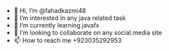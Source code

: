 - 👋 Hi, I’m @fahadkazmi48
- 👀 I’m interested in any java related task
- 🌱 I’m currently learning javafx
- 💞️ I’m looking to collaborate on any social.media site
- 📫 How to reach me +923035292953

<!---
fahadkazmi48/fahadkazmi48 is a ✨ special ✨ repository because its `README.md` (this file) appears on your GitHub profile.
You can click the Preview link to take a look at your changes.
--->
